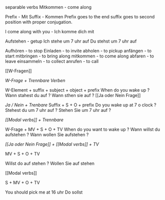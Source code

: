 separable verbs
Mitkommen - come along

Prefix - Mit
Suffix - Kommen
Prefix goes to the end suffix goes to second position with proper conjugation.



I come along with you - Ich komme dich mit

Aufstehen - getup
Ich stehe um 7 uhr auf
Du stehst um 7 uhr auf

Aufhören - to stop
Einladen - to invite
abholen - to pickup
anfängen - to start
mitbringen - to bring along
mitkommen - to come along
abfaren - to leave
einsammeln - to collect
anrufen - to call

[[W-Fragen]]

*W-Frage + Trennbare Verben*

W-Element + suffix + subject + object + prefix
When do you wake up ?
Wann stahest du auf ?
Wann sthen sie auf ?
[[Ja oder Nein Frage]]

*Ja / Nein + Trenbare*
Suffix + S + O + prefix
Do you wake up at 7 o clock ?
Stehest du um 7 uhr auf ?
Stehen Sie um 7 uhr auf ?

*[[Modal verbs]] + Trennbare*

W-Frage + MV + S + O + TV
When do you want to wake up ?
Wann willst du aufstehen ?
Wann wollen Sie aufstehen ?

*[[Ja oder Nein Frage]] + [[Modal verbs]] + TV*

MV + S + O + TV

Willst do auf stehen ?
Wollen Sie auf stehen

[[Modal verbs]]

S + MV + O + TV

You should pick me at 16 uhr
Do sollst





